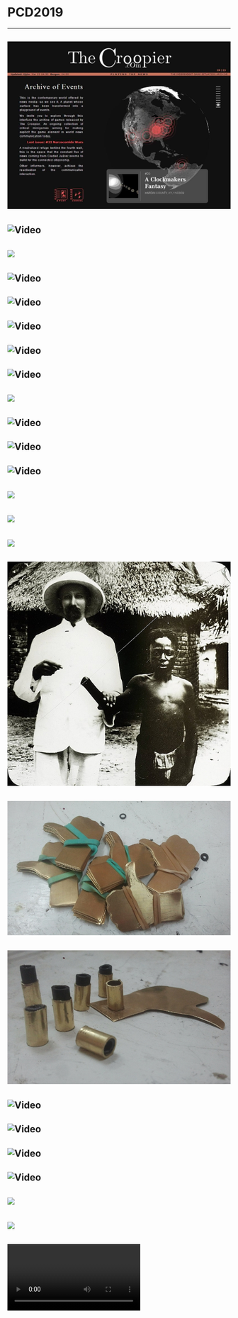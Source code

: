 # PCD2019
---
<!-- the croopier -->
![](assets/img/the-croopier-portada-ultima.jpg)
---
<!-- the croopier video -->
![Video](https://player.vimeo.com/video/106478859)
---
<!-- # skyline imagen -->
![](http://abelardogfournier.org/cms/files/cache/canal-plus-xtra-skyline-visualizacion-television-croopier.800x600_0.jpg)
---
<!-- skyline rutas -->
![Video](https://player.vimeo.com/video/17113324)
---
<!-- skyline edificios -->
![Video](https://player.vimeo.com/video/17115401)
---
<!-- skyline quadtree -->
![Video](https://player.vimeo.com/video/17116276#t=16s)
---
<!-- skyline lineas -->
![Video](https://player.vimeo.com/video/17113029)
---
<!-- skyline completo -->
![Video](https://player.vimeo.com/video/22788075)
---
<!-- skyline instalaciones -->
![](assets/imgs/canal-plus-compo.JPG)
---
<!-- # collscreen pantalla -->
![Video](https://player.vimeo.com/video/36047734)
---
<!-- collscreen calle -->
![Video](https://www.youtube.com/embed/C9pwBZHVDyI)
---
<!-- # hello world -->
![Video](https://player.vimeo.com/video/60731302#t=310s)
---
<!-- tamal resultado -->
![](http://abelardogfournier.org/cms/files/cache/elmundotamal.800x600_0.jpg)
---
<!-- tamal esquema -->
![](http://abelardogfournier.org/files/images/image05.jpg)
---
<!-- tamal participantes -->
![](http://abelardogfournier.org/files/images/image06.jpg)
--- 
<!-- Bandera foto -->
![](assets/img/mechanical-gif-0.jpg)
---
<!-- Bandera foto -->
![](assets/img/mechanical-gif-1.jpg)
---
<!-- Bandera foto -->
![](assets/img/mechanical-gif-2.jpg)
---
<!-- Bandera video -->
![Video](https://vimeo.com/161899015)
---
<!-- Vividness explanation -->
![Video](https://player.vimeo.com/video/71408579#t=143s)
---
<!-- Vividness -->
![Video](https://player.vimeo.com/video/94442934#t=314s)
---
<!-- Rock, paper, scissors -->
![Video](https://vimeo.com/217894488?)
---
<!-- Mawat foto -->
![](http://abelardogfournier.org/cms/files/cache/2016-02-25%2021.11.07.800x600_0.jpg)
---
<!-- Mawat foto -->
![](http://abelardogfournier.org/cms/files/cache/PB291134.800x600_0.jpg)
---
<!-- Mawat video -->
![Video](http://abelardogfournier.org/files/DSC_0324.ogv)
---



<!-- pedercini -->
<!--
![](assets/img/pedercini-obsolete.png)
#### Paolo Pedercini, GFC2014
---
-->
